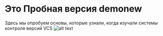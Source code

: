 # Это Пробная версия demonew
Здесь мы опробуем основы, которые узнали, когда изучали системы контроля версий VCS
![alt text](http://url/to/img.png)
